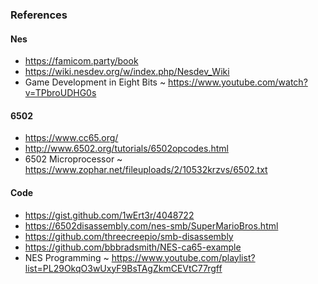 ### References

#### Nes

- <https://famicom.party/book>
- <https://wiki.nesdev.org/w/index.php/Nesdev_Wiki>
- Game Development in Eight Bits ~ <https://www.youtube.com/watch?v=TPbroUDHG0s>

#### 6502

- <https://www.cc65.org/>
- <http://www.6502.org/tutorials/6502opcodes.html>
- 6502 Microprocessor ~ <https://www.zophar.net/fileuploads/2/10532krzvs/6502.txt>

#### Code

- <https://gist.github.com/1wErt3r/4048722>
- <https://6502disassembly.com/nes-smb/SuperMarioBros.html>
- <https://github.com/threecreepio/smb-disassembly>
- <https://github.com/bbbradsmith/NES-ca65-example>
- NES Programming ~ <https://www.youtube.com/playlist?list=PL29OkqO3wUxyF9BsTAgZkmCEVtC77rgff>
